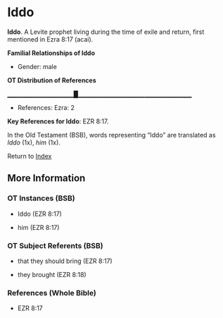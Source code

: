 # Iddo
**Iddo**. 
A Levite prophet living during the time of exile and return, first mentioned in Ezra 8:17 (acai). 




**Familial Relationships of Iddo**


* Gender: male


**OT Distribution of References**

▁▁▁▁▁▁▁▁▁▁▁▁▁▁█▁▁▁▁▁▁▁▁▁▁▁▁▁▁▁▁▁▁▁▁▁▁▁▁
* References: Ezra: 2



**Key References for Iddo**: 
EZR 8:17. 


In the Old Testament (BSB), words representing “Iddo” are translated as 
*Iddo* (1x), *him* (1x). 




Return to [Index](00-Index.md)

## More Information

### OT Instances (BSB)

* Iddo (EZR 8:17)

* him (EZR 8:17)



### OT Subject Referents (BSB)

* that they should bring (EZR 8:17)

* they brought (EZR 8:18)



### References (Whole Bible)

* EZR 8:17



